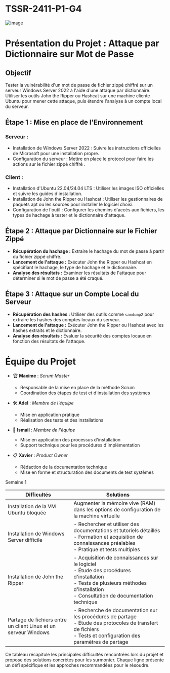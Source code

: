 
# TSSR-2411-P1-G4
![image](https://github.com/user-attachments/assets/2db2c224-2580-4ddd-971b-ec89129633b4)


# Présentation du Projet : Attaque par Dictionnaire sur Mot de Passe 


## Objectif

Tester la vulnérabilité d'un mot de passe de fichier zippé chiffré sur un serveur Windows Server 2022 à l'aide d'une attaque par dictionnaire. Utiliser les outils John the Ripper ou Hashcat sur une machine cliente Ubuntu pour mener cette attaque, puis étendre l'analyse à un compte local du serveur.

## Étape 1 : Mise en place de l'Environnement

### Serveur :
* Installation de Windows Server 2022 : Suivre les instructions officielles de Microsoft pour une installation propre.
* Configuration du serveur : Mettre en place le protocol pour faire les actions sur le fichier zippé chiffré .

### Client :
* Installation d'Ubuntu 22.04/24.04 LTS : Utiliser les images ISO officielles et suivre les guides d'installation.
* Installation de John the Ripper ou Hashcat : Utiliser les gestionnaires de paquets apt ou les sources pour installer le logiciel choisi.
* Configuration de l'outil : Configurer les chemins d'accès aux fichiers, les types de hachage à tester et le dictionnaire d'attaque.

## Étape 2 : Attaque par Dictionnaire sur le Fichier Zippé

* **Récupération du hachage :** Extraire le hachage du mot de passe à partir du fichier zippé chiffré.
* **Lancement de l'attaque :** Exécuter John the Ripper ou Hashcat en spécifiant le hachage, le type de hachage et le dictionnaire.
* **Analyse des résultats :** Examiner les résultats de l'attaque pour déterminer si le mot de passe a été craqué.

## Étape 3 : Attaque sur un Compte Local du Serveur

* **Récupération des hashes :** Utiliser des outils comme `samdump2` pour extraire les hashes des comptes locaux du serveur.
* **Lancement de l'attaque :** Exécuter John the Ripper ou Hashcat avec les hashes extraits et le dictionnaire.
* **Analyse des résultats :** Évaluer la sécurité des comptes locaux en fonction des résultats de l'attaque.

 

# Équipe du Projet

- 🏆 **Maxime** : *Scrum Master*
  - Responsable de la mise en place de la méthode Scrum
  - Coordination des étapes de test et d'installation des systèmes

- 🛠️ **Adel** : *Membre de l'équipe*
  - Mise en application pratique
  - Réalisation des tests et des installations

- 🔧 **Ismail** : *Membre de l'équipe*
  - Mise en application des processus d'installation
  - Support technique pour les procédures d'implémentation

- 📋 **Xavier** : *Product Owner*
  - Rédaction de la documentation technique
  - Mise en forme et structuration des documents de test systèmes


Semaine 1

| Difficultés | Solutions |
|------------|-----------|
| Installation de la VM Ubuntu bloquée | Augmenter la mémoire vive (RAM) dans les options de configuration de la machine virtuelle |
| Installation de Windows Server difficile | - Rechercher et utiliser des documentations et tutoriels détaillés<br>- Formation et acquisition de connaissances préalables<br>- Pratique et tests multiples |
| Installation de John the Ripper | - Acquisition de connaissances sur le logiciel<br>- Étude des procédures d'installation<br>- Tests de plusieurs méthodes d'installation<br>- Consultation de documentation technique |
| Partage de fichiers entre un client Linux et un serveur Windows | - Recherche de documentation sur les procédures de partage<br>- Étude des protocoles de transfert de fichiers<br>- Tests et configuration des paramètres de partage |

Ce tableau récapitule les principales difficultés rencontrées lors du projet et propose des solutions concrètes pour les surmonter. Chaque ligne présente un défi spécifique et les approches recommandées pour le résoudre.
